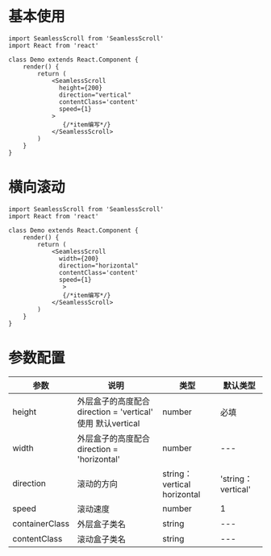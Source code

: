 # 基本使用

```react
import SeamlessScroll from 'SeamlessScroll'
import React from 'react'

class Demo extends React.Component {
    render() {
        return (
        	<SeamlessScroll 
              height={200} 
              direction="vertical" 
              contentClass='content'
              speed={1}    
            >
               {/*item编写*/}
    		</SeamlessScroll>
        )
    }
}
```



# 横向滚动

```react
import SeamlessScroll from 'SeamlessScroll'
import React from 'react'

class Demo extends React.Component {
    render() {
        return (
        	<SeamlessScroll 
              width={200} 
              direction="horizontal" 
              contentClass='content'
              speed={1}     
               >
               {/*item编写*/}
    		</SeamlessScroll>
        )
    }
}
```





# 参数配置

| 参数      | 说明     | 类型                          | 默认类型 |
| --------- | -------- | ---------------------------- | -------- |
| height    | 外层盒子的高度配合 direction = 'vertical' 使用 默认vertical | number   | 必填      |
| width     | 外层盒子的高度配合 direction = 'horizontal'      | number   | ---      |
| direction    | 滚动的方向 | string：vertical  horizontal   | 'string：vertical'      |
| speed     | 滚动速度 | number | 1 |
| containerClass    | 外层盒子类名 | string   | ---      |
| contentClass     | 滚动盒子类名     | string                        | ---      |


